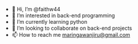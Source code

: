 - 👋 Hi, I’m @faithw44
- 👀 I’m interested in back-end programming
- 🌱 I’m currently learning python
- 💞️ I’m looking to collaborate on back-end projects
- 📫 How to reach me maringawanjiru@gmail.com

<!---
faithw44/faithw44 is a ✨ special ✨ repository because its `README.md` (this file) appears on your GitHub profile.
You can click the Preview link to take a look at your changes.
--->

